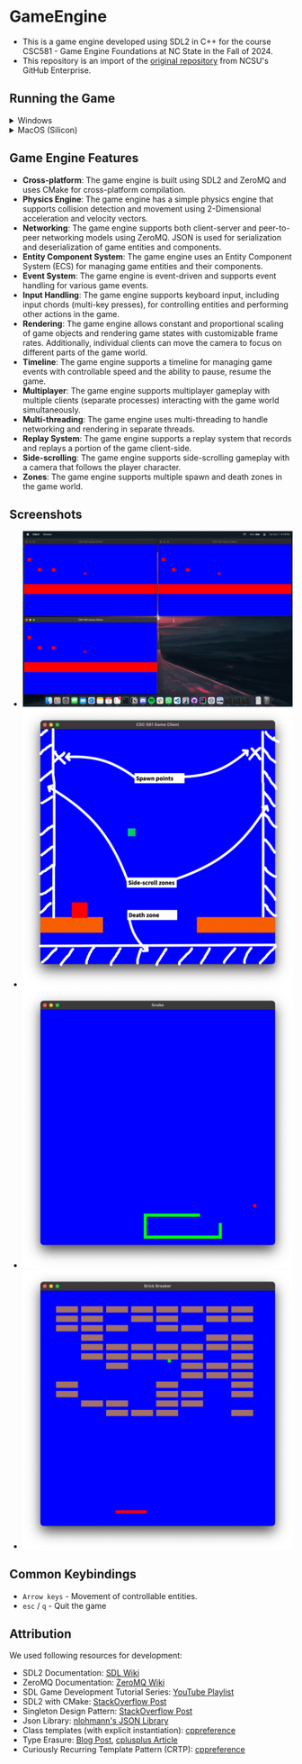 # GameEngine

- This is a game engine developed using SDL2 in C++ for the course CSC581 - Game Engine Foundations at NC State in the Fall of 2024.
- This repository is an import of the [original repository](https://github.ncsu.edu/yrajapa/GameEngine) from NCSU's GitHub Enterprise.

## Running the Game

<details>
  <summary>Windows</summary>

## Requirements

1. Visual Studio Community 2022
2. SDL2 (included)
3. ZeroMQ and cppzmq (included)

## How to Run

### Group submission: Compile and run the game engine
1. Open the solution (`GameEngine.sln`) in Visual Studio Community 2022.
2. In the run configurations dropdown:
   - Select **'RunGameEngine'**.
3. Click the 'Local Windows Debugger' button to run the selected configuration within Visual Studio.

### Individual submission step 1: Compile servers, clients, and peers

1. Open the solution (`GameEngine.sln`) in Visual Studio Community 2022.
2. In the run configurations dropdown:
   - Select **'RunClientGame'**.
   - Right-click on the solution in solution explorer and click on 'Rebuid'.
   - Select **'RunPeerGame'**.
   - Right-click on the solution in solution explorer and click on 'Rebuid'.
   - Select **'RunPeerServer'**.
   - Right-click on the solution in solution explorer and click on 'Rebuid'.
   - Select **'RunServer'**.
   - Right-click on the solution in solution explorer and click on 'Rebuid'. 


### Individual submission step 2: Run servers, clients and peers

1. To run **'Server-Client'**:
   - Navigate to  `~/x64/RunServer` directory.
   - Double-click **Server.exe** to run the server.
   - Navigate to  `~/x64/RunClientGame` directory.
   - Double-click **ClientGame.exe** to run a client.
   - You can run multiple clients by double-clicking the .exe file again. 
2. To run **'Peer-to-Peer'**:
   - Navigate to `~/x64/RunPeerServer`.
   - Double-click the **PeerServer.exe** file to run the peer server.
   - Navigate to `~/x64/RunPeerGame`.
   - Double-click the **PeerGame.exe** file to run a peer.
   - You can run multiple clients by double-clicking the .exe file again.


**Note:**  
- Ensure that the `SDL2.dll` and `libzmq-v143-mt-gd-4_3_5.dll` files are present in the directories where the `.exe` files are located. These file are already included; do not remove it.
- Ensure that you run the servers before clients (or peers). 

</details>

<details>
  <summary>MacOS (Silicon)</summary>

## Requirements
- Install SDL2: `brew install sdl2`
- Install CMake: `brew install cmake`
- Install other deps - `brew install cppzmq zeromq nlohmann-json`

## Building and running
- Note: Pre-built binaries can be found at `./build`
- To compile and run the game: `cmake -S . -B build && cmake --build build`
- The `build` directory will now contain the binaries
- Run the server executable first, then run 1 or more client executables

</details>

## Game Engine Features

- **Cross-platform**: The game engine is built using SDL2 and ZeroMQ and uses CMake for cross-platform compilation.
- **Physics Engine**: The game engine has a simple physics engine that supports collision detection and movement using 2-Dimensional acceleration and velocity vectors.
- **Networking**: The game engine supports both client-server and peer-to-peer networking models using ZeroMQ. JSON is used for serialization and deserialization of game entities and components.
- **Entity Component System**: The game engine uses an Entity Component System (ECS) for managing game entities and their components.
- **Event System**: The game engine is event-driven and supports event handling for various game events.
- **Input Handling**: The game engine supports keyboard input, including input chords (multi-key presses), for controlling entities and performing other actions in the game.
- **Rendering**: The game engine allows constant and proportional scaling of game objects and rendering game states with customizable frame rates. Additionally, individual clients can move the camera to focus on different parts of the game world.
- **Timeline**: The game engine supports a timeline for managing game events with controllable speed and the ability to pause, resume the game.
- **Multiplayer**: The game engine supports multiplayer gameplay with multiple clients (separate processes) interacting with the game world simultaneously.
- **Multi-threading**: The game engine uses multi-threading to handle networking and rendering in separate threads.
- **Replay System**: The game engine supports a replay system that records and replays a portion of the game client-side.
- **Side-scrolling**: The game engine supports side-scrolling gameplay with a camera that follows the player character.
- **Zones**: The game engine supports multiple spawn and death zones in the game world.

## Screenshots

- ![Multiplayer](screenshots/multiplayer.png)
- ![Zones](screenshots/zones.png)
- ![Example Game - Snake](screenshots/snake.png)
- ![Example Game - Brick Breaker](screenshots/brickbreaker.png)

## Common Keybindings

- `Arrow keys` - Movement of controllable entities.
- `esc` / `q` - Quit the game

## Attribution

We used following resources for development:

- SDL2 Documentation: [SDL Wiki](https://wiki.libsdl.org/SDL2/FrontPage)
- ZeroMQ Documentation: [ZeroMQ Wiki](http://wiki.zeromq.org/)
- SDL Game Development Tutorial Series: [YouTube Playlist](https://www.youtube.com/watch?v=FxCC9Ces1Yg&list=PLSPw4ASQYyymu3PfG9gxywSPghnSMiOAW&index=2)
- SDL2 with CMake: [StackOverflow Post](https://stackoverflow.com/questions/28395833/using-sdl2-with-cmake)
- Singleton Design Pattern: [StackOverflow Post](https://stackoverflow.com/questions/1008019/how-do-you-implement-the-singleton-design-pattern)
- Json Library: [nlohmann's JSON Library](https://github.com/nlohmann/json)
- Class templates (with explicit instantiation): [cppreference](https://en.cppreference.com/w/cpp/language/class_template)
- Type Erasure: [Blog Post](https://davekilian.com/cpp-type-erasure.html), [cplusplus Article](https://cplusplus.com/articles/oz18T05o/)
- Curiously Recurring Template Pattern (CRTP): [cppreference](https://en.cppreference.com/w/cpp/language/crtp)
